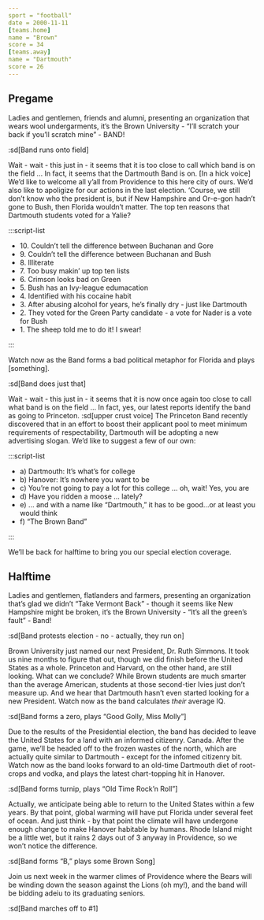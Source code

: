 ```yaml
---
sport = "football"
date = 2000-11-11
[teams.home]
name = "Brown"
score = 34
[teams.away]
name = "Dartmouth"
score = 26
---
```


## Pregame

Ladies and gentlemen, friends and alumni, presenting an organization that wears wool undergarments, it’s the Brown University - “I’ll scratch your back if you’ll scratch mine” - BAND!

:sd[Band runs onto field]

Wait - wait - this just in - it seems that it is too close to call which band is on the field ... In fact, it seems that the Dartmouth Band is on. [In a hick voice] We’d like to welcome all y’all from Providence to this here city of ours. We’d also like to apoligize for our actions in the last election. ‘Course, we still don’t know who the president is, but if New Hampshire and Or-e-gon hadn’t gone to Bush, then Florida wouldn’t matter. The top ten reasons that Dartmouth students voted for a Yalie?

:::script-list

- 10\. Couldn’t tell the difference between Buchanan and Gore
- 9\. Couldn’t tell the difference between Buchanan and Bush
- 8\. Illiterate
- 7\. Too busy makin’ up top ten lists
- 6\. Crimson looks bad on Green
- 5\. Bush has an Ivy-league edumacation
- 4\. Identified with his cocaine habit
- 3\. After abusing alcohol for years, he’s finally dry - just like Dartmouth
- 2\. They voted for the Green Party candidate - a vote for Nader is a vote for Bush
- 1\. The sheep told me to do it! I swear!

:::

Watch now as the Band forms a bad political metaphor for Florida and plays [something].

:sd[Band does just that]

Wait - wait - this just in - it seems that it is now once again too close to call what band is on the field ... In fact, yes, our latest reports identify the band as going to Princeton. :sd[upper crust voice] The Princeton Band recently discovered that in an effort to boost their applicant pool to meet minimum requirements of respectability, Dartmouth will be adopting a new advertising slogan. We’d like to suggest a few of our own:

:::script-list

- a) Dartmouth: It’s what’s for college
- b) Hanover: It’s nowhere you want to be
- c) You’re not going to pay a lot for this college ... oh, wait! Yes, you are
- d) Have you ridden a moose ... lately?
- e) ... and with a name like “Dartmouth,” it has to be good...or at least you would think
- f) “The Brown Band”

:::

We’ll be back for halftime to bring you our special election coverage.

## Halftime

Ladies and gentlemen, flatlanders and farmers, presenting an organization that’s glad we didn’t “Take Vermont Back” - though it seems like New Hampshire might be broken, it’s the Brown University - “It’s all the green’s fault” - Band!

:sd[Band protests election - no - actually, they run on]

Brown University just named our next President, Dr. Ruth Simmons. It took us nine months to figure that out, though we did finish before the United States as a whole. Princeton and Harvard, on the other hand, are still looking. What can we conclude? While Brown students are much smarter than the average American, students at those second-tier Ivies just don’t measure up. And we hear that Dartmouth hasn’t even started looking for a new President. Watch now as the band calculates _their_ average IQ.

:sd[Band forms a zero, plays “Good Golly, Miss Molly”]

Due to the results of the Presidential election, the band has decided to leave the United States for a land with an informed citizenry. Canada. After the game, we’ll be headed off to the frozen wastes of the north, which are actually quite similar to Dartmouth - except for the infomed citizenry bit. Watch now as the band looks forward to an old-time Dartmouth diet of root-crops and vodka, and plays the latest chart-topping hit in Hanover.

:sd[Band forms turnip, plays “Old Time Rock’n Roll”]

Actually, we anticipate being able to return to the United States within a few years. By that point, global warming will have put Florida under several feet of ocean. And just think - by that point the climate will have undergone enough change to make Hanover habitable by humans. Rhode Island might be a little wet, but it rains 2 days out of 3 anyway in Providence, so we won’t notice the difference.

:sd[Band forms “B,” plays some Brown Song]

Join us next week in the warmer climes of Providence where the Bears will be winding down the season against the Lions (oh my!), and the band will be bidding adeiu to its graduating seniors.

:sd[Band marches off to #1]
